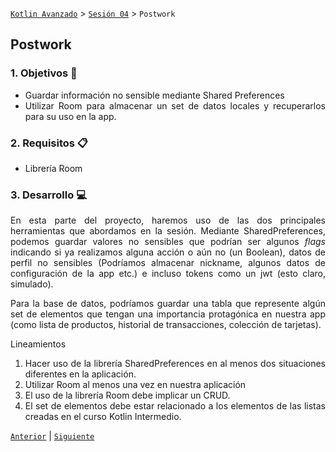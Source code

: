 [`Kotlin Avanzado`](../../Readme.md) > [`Sesión 04`](../Readme.md) > `Postwork`

## Postwork

<div style="text-align: justify;">




### 1. Objetivos :dart:

* Guardar información no sensible mediante Shared Preferences
* Utilizar Room para almacenar un set de datos locales y recuperarlos para su uso en la app.

### 2. Requisitos :clipboard:

* Librería Room

### 3. Desarrollo :computer:

En esta parte del proyecto, haremos uso de las dos principales herramientas que abordamos en la sesión. Mediante SharedPreferences, podemos guardar valores no sensibles que podrían ser algunos _flags_ indicando si ya realizamos alguna acción o aún no (un Boolean), datos de perfil no sensibles (Podríamos almacenar nickname, algunos datos de configuración de la app etc.) e incluso tokens como un jwt (esto claro, simulado).

Para la base de datos, podríamos guardar una tabla que represente algún set de elementos que tengan una importancia protagónica en nuestra app (como lista de productos, historial de transacciones, colección de tarjetas).



Lineamientos

1. Hacer uso de la librería SharedPreferences en al menos dos situaciones diferentes en la aplicación.
2. Utilizar Room al menos una vez en nuestra aplicación 
3. El uso de la librería Room debe implicar un CRUD.
4. El set de elementos debe estar relacionado a los elementos de las listas creadas en el curso Kotlin Intermedio.

[`Anterior`](../Proyecto) | [`Siguiente`](../../Sesion-05/Readme.md)      

</div>

